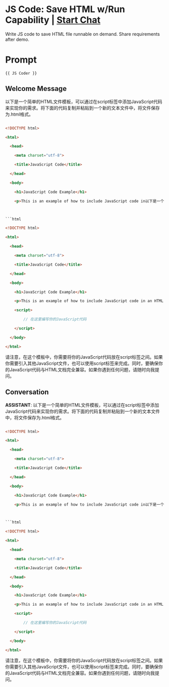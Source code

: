 

# JS Code: Save HTML w/Run Capability | [Start Chat](https://gptcall.net/chat.html?data=%7B%22contact%22%3A%7B%22id%22%3A%22yUummx2V7lXwlQo38QoJm%22%2C%22flow%22%3Atrue%7D%7D)
Write JS code to save HTML file runnable on demand. Share requirements after demo.

# Prompt

```
{{ JS Coder }}
```

## Welcome Message
以下是一个简单的HTML文件模板，可以通过在script标签中添加JavaScript代码来实现你的需求。将下面的代码复制并粘贴到一个新的文本文件中，将文件保存为.html格式。



```html

<!DOCTYPE html>

<html>

  <head>

    <meta charset="utf-8">

    <title>JavaScript Code</title>

  </head>

  <body>

    <h1>JavaScript Code Example</h1>

    <p>This is an example of how to include JavaScript code in以下是一个简单的HTML文件模板，可以通过在script标签中添加JavaScript代码来实现你的需求。将下面的代码复制并粘贴到一个新的文本文件中，将文件保存为.html格式。



```html

<!DOCTYPE html>

<html>

  <head>

    <meta charset="utf-8">

    <title>JavaScript Code</title>

  </head>

  <body>

    <h1>JavaScript Code Example</h1>

    <p>This is an example of how to include JavaScript code in an HTML file.</p>

    <script>

        // 在这里编写你的JavaScript代码

    </script>

  </body>

</html>

```



请注意，在这个模板中，你需要将你的JavaScript代码放在script标签之间。如果你需要引入其他JavaScript文件，也可以使用script标签来完成。同时，要确保你的JavaScript代码与HTML文档完全兼容。如果你遇到任何问题，请随时向我提问。

## Conversation

**ASSISTANT**: 以下是一个简单的HTML文件模板，可以通过在script标签中添加JavaScript代码来实现你的需求。将下面的代码复制并粘贴到一个新的文本文件中，将文件保存为.html格式。



```html

<!DOCTYPE html>

<html>

  <head>

    <meta charset="utf-8">

    <title>JavaScript Code</title>

  </head>

  <body>

    <h1>JavaScript Code Example</h1>

    <p>This is an example of how to include JavaScript code in以下是一个简单的HTML文件模板，可以通过在script标签中添加JavaScript代码来实现你的需求。将下面的代码复制并粘贴到一个新的文本文件中，将文件保存为.html格式。



```html

<!DOCTYPE html>

<html>

  <head>

    <meta charset="utf-8">

    <title>JavaScript Code</title>

  </head>

  <body>

    <h1>JavaScript Code Example</h1>

    <p>This is an example of how to include JavaScript code in an HTML file.</p>

    <script>

        // 在这里编写你的JavaScript代码

    </script>

  </body>

</html>

```



请注意，在这个模板中，你需要将你的JavaScript代码放在script标签之间。如果你需要引入其他JavaScript文件，也可以使用script标签来完成。同时，要确保你的JavaScript代码与HTML文档完全兼容。如果你遇到任何问题，请随时向我提问。

